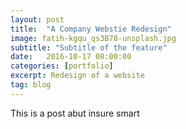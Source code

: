 ```yaml
---
layout: post
title:  "A Company Webstie Redesign"
image: fatih-kgqu_qs3B78-unsplash.jpg
subtitle: "Subtitle of the feature"
date:   2016-10-17 08:00:00
categories: [portfolio]
excerpt: Redesign of a website
tag: blog
---
```


This is a post abut insure smart

